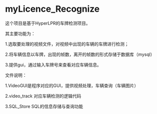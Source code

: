 # myLicence_Recognize
这个项目是基于HyperLPR的车牌检测项目。

其主要功能为：

1.选取要处理的视频文件，对视频中出现的车辆的车牌进行检测；

2.将车辆信息以车牌，出现的帧数，离开的帧数的形式存储于数据库（mysql）

3.提供gui，通过输入车牌号来查看对应车辆信息。

文件说明：

1.VideoGUI是程序对应的GUI，提供视频处理，车辆查询（车辆图片）

2.video_track 对应车辆检测的逻辑代码

3.SQL_Store SQL的信息存储与查询功能
